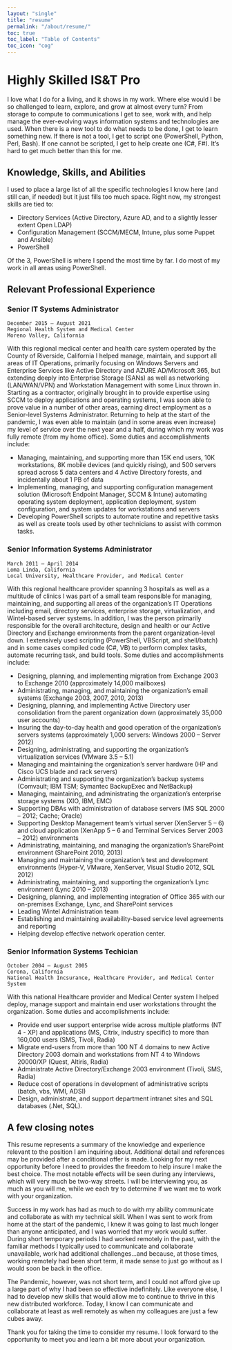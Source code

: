 ```yaml
---
layout: "single"
title: "resume"
permalink: "/about/resume/"
toc: true
toc_label: "Table of Contents"
toc_icon: "cog"
---
```


# Highly Skilled IS&T Pro

I love what I do for a living, and it shows in my work.  Where else would I be so challenged to learn, explore, and grow at almost every turn?  From storage to compute to communications I get to see, work with, and help manage the ever-evolving ways information systems and technologies are used. When there is a new tool to do what needs to be done, I get to learn something new.  If there is not a tool, I get to script one (PowerShell, Python, Perl, Bash).  If one cannot be scripted, I get to help create one (C#, F#).  It’s hard to get much better than this for me.

## Knowledge, Skills, and Abilities

I used to place a large list of all the specific technologies I know here (and still can, if needed) but it just fills too much space. Right now, my strongest skills are tied to:

- Directory Services (Active Directory, Azure AD, and to a slightly lesser extent Open LDAP)
- Configuration Management (SCCM/MECM, Intune, plus some Puppet and Ansible)
- PowerShell

Of the 3, PowerShell is where I spend the most time by far.  I do most of my work in all areas using PowerShell. 

## Relevant Professional Experience

### Senior IT Systems Administrator
```
December 2015 – August 2021
Regional Health System and Medical Center
Moreno Valley, California
```

With this regional medical center and health care system operated by the County of Riverside, California I helped manage, maintain, and support all areas of IT Operations, primarily focusing on Windows Servers and Enterprise Services like Active Directory and AZURE AD/Microsoft 365, but extending deeply into Enterprise Storage (SANs) as well as networking (LAN/WAN/VPN) and Workstation Management with some Linux thrown in.  Starting as a contractor, originally brought in to provide expertise using SCCM to deploy applications and operating systems, I was soon able to prove value in a number of other areas, earning direct employment as a Senior-level Systems Administrator.  Returning to help at the start of the pandemic, I was even able to maintain (and in some areas even increase) my level of service over the next year and a half, during which my work was fully remote (from my home office). Some duties and accomplishments include:

- Managing, maintaining, and supporting more than 15K end users, 10K workstations, 8K mobile devices (and quickly rising), and 500 servers spread across 5 data centers and 4 Active Directory forests, and incidentally about 1 PB of data
- Implementing, managing, and supporting configuration management solution (Microsoft Endpoint Manager, SCCM & Intune) automating operating system deployment, application deployment, system configuration, and system updates for workstations and servers
- Developing PowerShell scripts to automate routine and repetitive tasks as well as create tools used by other technicians to assist with common tasks.

### Senior Information Systems Administrator
```
March 2011 – April 2014
Loma Linda, California
Local University, Healthcare Provider, and Medical Center
```

With this regional healthcare provider spanning 3 hospitals as well as a multitude of clinics I was part of a small team responsible for managing, maintaining, and supporting all areas of the organization’s IT Operations including email, directory services, enterprise storage, virtualization, and Wintel-based server systems.  In addition, I was the person primarily responsible for the overall architecture, design and health or our Active Directory and Exchange environments from the parent organization-level down.  I extensively used scripting (PowerShell, VBScript, and shell/batch) and in some cases compiled code (C#, VB) to perform complex tasks, automate recurring task, and build tools.  Some duties and accomplishments include:

- Designing, planning, and implementing migration from Exchange 2003 to Exchange 2010 (approximately 14,000 mailboxes)
- Administrating, managing, and maintaining the organization’s email systems (Exchange 2003, 2007, 2010, 2013)
- Designing, planning, and implementing Active Directory user consolidation from the parent organization down (approximately 35,000 user accounts)
- Insuring the day-to-day health and good operation of the organization’s servers systems (approximately 1,000 servers: Windows 2000 – Server 2012)
- Designing, administrating, and supporting the organization’s virtualization services (VMware 3.5 – 5.1)
- Managing and maintaining the organization’s server hardware (HP and Cisco UCS blade and rack servers)
- Administrating and supporting the organization’s backup systems (Comvault; IBM TSM; Symantec BackupExec and NetBackup)
- Managing, maintaining, and administrating the organization’s enterprise storage systems (XIO, IBM, EMC)
- Supporting DBAs with administration of database servers (MS SQL 2000 – 2012; Cache; Oracle)
- Supporting Desktop Management team’s virtual server (XenServer 5 – 6) and cloud application (XenApp 5 – 6 and Terminal Services Server 2003 – 2012) environments
- Administrating, maintaining, and managing the organization’s SharePoint environment (SharePoint 2010, 2013)
- Managing and maintaining the organization’s test and development environments (Hyper-V, VMware, XenServer, Visual Studio 2012, SQL 2012)
- Administrating, maintaining, and supporting the organization’s Lync environment (Lync 2010 – 2013)
- Designing, planning, and implementing integration of Office 365 with our on-premises Exchange, Lync, and SharePoint services
- Leading Wintel Administration team
- Establishing and maintaining availability-based service level agreements and reporting
- Helping develop effective network operation center.

### Senior Information Systems Techician

```
October 2004 – August 2005
Corona, California
National Health Incsurance, Healthcare Provider, and Medical Center System
```

With this national Healthcare provider and Medical Center system I helped deploy, manage support and maintain end user workstations throught the organization. Some duties and accomplishments include:

- Provide end user support enterprise wide across multiple platforms (NT 4 - XP) and applications (MS, Citrix, industry specific) to more than 160,000 users (SMS, Tivoli, Radia)
- Migrate end-users from more than 100 NT 4 domains to new Active Directory 2003 domain and workstations from NT 4 to Windows 20000/XP (Quest, Altiris, Radia) 
- Administrate Active Directory/Exchange 2003 environment (Tivoli, SMS, Radia)
- Reduce cost of operations in development of administrative scripts (batch, vbs, WMI, ADSI)
- Design, administrate, and support department intranet sites and SQL databases (.Net, SQL).

## A few closing notes

This resume represents a summary of the knowledge and experience relevant to the position I am inquiring about. Additional detail and references may be provided after a conditional offer is made.
Looking for my next opportunity before I need to provides the freedom to help insure I make the best choice.  The most notable effects will be seen during any interviews, which will very much be two-way streets.  I will be interviewing you, as much as you will me, while we each try to determine if we want me to work with your organization.

Success in my work has had as much to do with my ability communicate and collaborate as with my technical skill.  When I was sent to work from home at the start of the pandemic, I knew it was going to last much longer than anyone anticipated, and I was worried that my work would suffer.  During short temporary periods I had worked remotely in the past, with the familiar methods I typically used to communicate and collaborate unavailable, work had additional challenges…and because, at those times, working remotely had been short term, it made sense to just go without as I would soon be back in the office.  

The Pandemic, however, was not short term, and I could not afford give up a large part of why I had been so effective indefinitely. Like everyone else, I had to develop new skills that would allow me to continue to thrive in this new distributed workforce. Today, I know I can communicate and collaborate at least as well remotely as when my colleagues are just a few cubes away.

Thank you for taking the time to consider my resume. I look forward to the opportunity to meet you and learn a bit more about your organization.